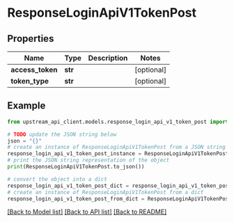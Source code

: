 # ResponseLoginApiV1TokenPost


## Properties

Name | Type | Description | Notes
------------ | ------------- | ------------- | -------------
**access_token** | **str** |  | [optional] 
**token_type** | **str** |  | [optional] 

## Example

```python
from upstream_api_client.models.response_login_api_v1_token_post import ResponseLoginApiV1TokenPost

# TODO update the JSON string below
json = "{}"
# create an instance of ResponseLoginApiV1TokenPost from a JSON string
response_login_api_v1_token_post_instance = ResponseLoginApiV1TokenPost.from_json(json)
# print the JSON string representation of the object
print(ResponseLoginApiV1TokenPost.to_json())

# convert the object into a dict
response_login_api_v1_token_post_dict = response_login_api_v1_token_post_instance.to_dict()
# create an instance of ResponseLoginApiV1TokenPost from a dict
response_login_api_v1_token_post_from_dict = ResponseLoginApiV1TokenPost.from_dict(response_login_api_v1_token_post_dict)
```
[[Back to Model list]](../README.md#documentation-for-models) [[Back to API list]](../README.md#documentation-for-api-endpoints) [[Back to README]](../README.md)


